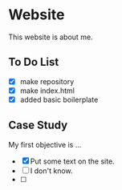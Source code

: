 # Website
This website is about me.

## To Do List
- [x] make repository
- [x] make index.html
- [x] added basic boilerplate

## Case Study
My first objective is ...
- [x] Put some text on the site.
- [ ] I don't know.
- [ ] 
